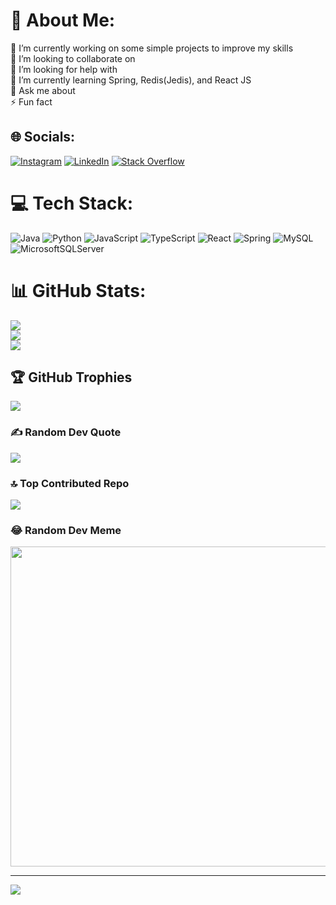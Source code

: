 # 💫 About Me:
🔭 I’m currently working on some simple projects to improve my skills<br>👯 I’m looking to collaborate on<br>🤝 I’m looking for help with<br>🌱 I’m currently learning Spring, Redis(Jedis), and React JS<br>💬 Ask me about<br>⚡ Fun fact


## 🌐 Socials:
[![Instagram](https://img.shields.io/badge/Instagram-%23E4405F.svg?logo=Instagram&logoColor=white)](https://instagram.com/ali.booresh) [![LinkedIn](https://img.shields.io/badge/LinkedIn-%230077B5.svg?logo=linkedin&logoColor=white)](https://linkedin.com/in/alibooresh) [![Stack Overflow](https://img.shields.io/badge/-Stackoverflow-FE7A16?logo=stack-overflow&logoColor=white)](https://stackoverflow.com/users/9549261) 

# 💻 Tech Stack:
![Java](https://img.shields.io/badge/java-%23ED8B00.svg?style=for-the-badge&logo=java&logoColor=white) ![Python](https://img.shields.io/badge/python-3670A0?style=for-the-badge&logo=python&logoColor=ffdd54) ![JavaScript](https://img.shields.io/badge/javascript-%23323330.svg?style=for-the-badge&logo=javascript&logoColor=%23F7DF1E) ![TypeScript](https://img.shields.io/badge/typescript-%23007ACC.svg?style=for-the-badge&logo=typescript&logoColor=white) ![React](https://img.shields.io/badge/react-%2320232a.svg?style=for-the-badge&logo=react&logoColor=%2361DAFB) ![Spring](https://img.shields.io/badge/spring-%236DB33F.svg?style=for-the-badge&logo=spring&logoColor=white) ![MySQL](https://img.shields.io/badge/mysql-%2300f.svg?style=for-the-badge&logo=mysql&logoColor=white) ![MicrosoftSQLServer](https://img.shields.io/badge/Microsoft%20SQL%20Sever-CC2927?style=for-the-badge&logo=microsoft%20sql%20server&logoColor=white)
# 📊 GitHub Stats:
![](https://github-readme-stats.vercel.app/api?username=alibooresh&theme=dark&hide_border=false&include_all_commits=false&count_private=false)<br/>
![](https://github-readme-streak-stats.herokuapp.com/?user=alibooresh&theme=dark&hide_border=false)<br/>
![](https://github-readme-stats.vercel.app/api/top-langs/?username=alibooresh&theme=dark&hide_border=false&include_all_commits=false&count_private=false&layout=compact)

## 🏆 GitHub Trophies
![](https://github-profile-trophy.vercel.app/?username=alibooresh&theme=radical&no-frame=true&no-bg=false&margin-w=4)

### ✍️ Random Dev Quote
![](https://quotes-github-readme.vercel.app/api?type=vetical&theme=radical)

### 🔝 Top Contributed Repo
![](https://github-contributor-stats.vercel.app/api?username=alibooresh&limit=5&theme=dark&combine_all_yearly_contributions=true)

### 😂 Random Dev Meme
<img src="https://rm.up.railway.app/" width="512px"/>

---
[![](https://visitcount.itsvg.in/api?id=alibooresh&icon=0&color=0)](https://visitcount.itsvg.in)

<!-- Proudly created with GPRM ( https://gprm.itsvg.in ) -->
